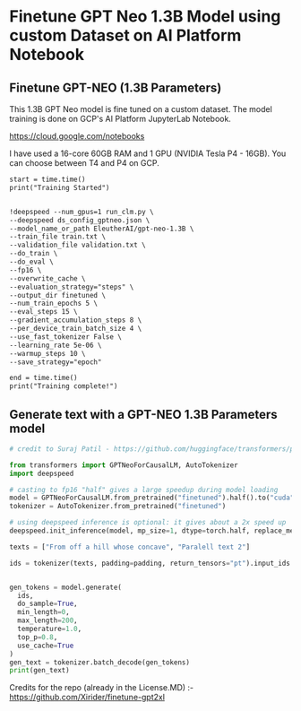 # Finetune GPT Neo 1.3B Model using custom Dataset on AI Platform Notebook

## Finetune GPT-NEO (1.3B Parameters)

This 1.3B GPT Neo model is fine tuned on a custom dataset. The model training is done on GCP's AI Platform JupyterLab Notebook. 

https://cloud.google.com/notebooks

I have used a 16-core 60GB RAM and 1 GPU (NVIDIA Tesla P4 - 16GB). You can choose between T4 and P4 on GCP. 

```markdown
start = time.time()
print("Training Started")


!deepspeed --num_gpus=1 run_clm.py \
--deepspeed ds_config_gptneo.json \
--model_name_or_path EleutherAI/gpt-neo-1.3B \
--train_file train.txt \
--validation_file validation.txt \
--do_train \
--do_eval \
--fp16 \
--overwrite_cache \
--evaluation_strategy="steps" \
--output_dir finetuned \
--num_train_epochs 5 \
--eval_steps 15 \
--gradient_accumulation_steps 8 \
--per_device_train_batch_size 4 \
--use_fast_tokenizer False \
--learning_rate 5e-06 \
--warmup_steps 10 \
--save_strategy="epoch"

end = time.time()
print("Training complete!")
```

## Generate text with a GPT-NEO 1.3B Parameters model

```python
# credit to Suraj Patil - https://github.com/huggingface/transformers/pull/10848 - modified to create multiple texts and use deepspeed inference

from transformers import GPTNeoForCausalLM, AutoTokenizer
import deepspeed

# casting to fp16 "half" gives a large speedup during model loading
model = GPTNeoForCausalLM.from_pretrained("finetuned").half().to("cuda")
tokenizer = AutoTokenizer.from_pretrained("finetuned")

# using deepspeed inference is optional: it gives about a 2x speed up
deepspeed.init_inference(model, mp_size=1, dtype=torch.half, replace_method='auto')

texts = ["From off a hill whose concave", "Paralell text 2"]

ids = tokenizer(texts, padding=padding, return_tensors="pt").input_ids.to("cuda")


gen_tokens = model.generate(
  ids,
  do_sample=True,
  min_length=0,
  max_length=200,
  temperature=1.0,
  top_p=0.8,
  use_cache=True
)
gen_text = tokenizer.batch_decode(gen_tokens)
print(gen_text)

```

Credits for the repo (already in the License.MD) :- https://github.com/Xirider/finetune-gpt2xl

